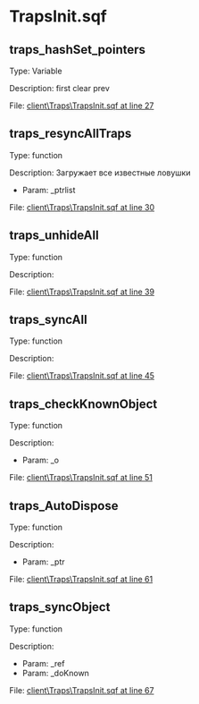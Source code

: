 # TrapsInit.sqf

## traps_hashSet_pointers

Type: Variable

Description: first clear prev


File: [client\Traps\TrapsInit.sqf at line 27](../../../Src/client/Traps/TrapsInit.sqf#L27)
## traps_resyncAllTraps

Type: function

Description: Загружает все известные ловушки
- Param: _ptrlist

File: [client\Traps\TrapsInit.sqf at line 30](../../../Src/client/Traps/TrapsInit.sqf#L30)
## traps_unhideAll

Type: function

Description: 


File: [client\Traps\TrapsInit.sqf at line 39](../../../Src/client/Traps/TrapsInit.sqf#L39)
## traps_syncAll

Type: function

Description: 


File: [client\Traps\TrapsInit.sqf at line 45](../../../Src/client/Traps/TrapsInit.sqf#L45)
## traps_checkKnownObject

Type: function

Description: 
- Param: _o

File: [client\Traps\TrapsInit.sqf at line 51](../../../Src/client/Traps/TrapsInit.sqf#L51)
## traps_AutoDispose

Type: function

Description: 
- Param: _ptr

File: [client\Traps\TrapsInit.sqf at line 61](../../../Src/client/Traps/TrapsInit.sqf#L61)
## traps_syncObject

Type: function

Description: 
- Param: _ref
- Param: _doKnown

File: [client\Traps\TrapsInit.sqf at line 67](../../../Src/client/Traps/TrapsInit.sqf#L67)
